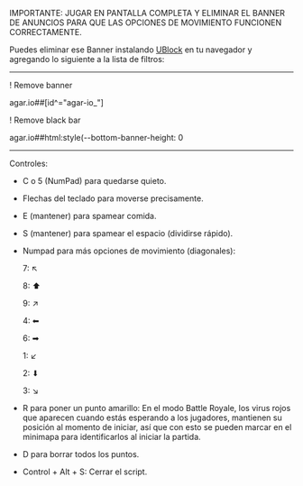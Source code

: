 IMPORTANTE: JUGAR EN PANTALLA COMPLETA Y ELIMINAR EL BANNER DE ANUNCIOS PARA QUE LAS OPCIONES DE MOVIMIENTO FUNCIONEN CORRECTAMENTE.

Puedes eliminar ese Banner instalando [UBlock](https://ublockorigin.com/) en tu navegador y agregando lo siguiente a la lista de filtros:

--------------------------------------------------------------------
! Remove banner

agar.io##[id^="agar-io_"]

! Remove black bar

agar.io##html:style(--bottom-banner-height: 0

--------------------------------------------------------------------

Controles:

- C o 5 (NumPad) para quedarse quieto.
- Flechas del teclado para moverse precisamente.
- E (mantener) para spamear comida.
- S (mantener) para spamear el espacio (dividirse rápido).

- Numpad para más opciones de movimiento (diagonales):


  7: ↖

  8: ⬆

  9: ↗

  4: ⬅

  6: ➡

  1: ↙

  2: ⬇

  3: ↘

- R para poner un punto amarillo: En el modo Battle Royale, los virus rojos que aparecen cuando estás esperando a los jugadores, mantienen su posición al momento de iniciar, así que con esto se pueden marcar en el minimapa para identificarlos al iniciar la partida.
- D para borrar todos los puntos.

- Control + Alt + S: Cerrar el script.
